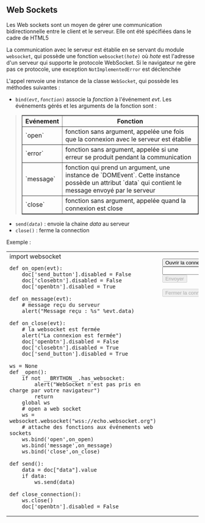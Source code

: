 ## Web Sockets

Les Web sockets sont un moyen de gérer une communication bidirectionnelle entre le client et le serveur. Elle ont été spécifiées dans le cadre de HTML5

La communication avec le serveur est établie en se servant du module `websocket`, qui possède une fonction <code>websocket(_hote_)</code> où _hote_ est l'adresse d'un serveur qui supporte le protocole WebSocket. Si le navigateur ne gère pas ce protocole, une exception `NotImplementedError` est déclenchée

L'appel renvoie une instance de la classe `WebSocket`, qui possède les méthodes suivantes :

- <code>bind(_evt,fonction_)</code> associe la _fonction_ à l'événement _evt_. Les événements gérés et les arguments de la fonction sont :

<blockquote>
<table border=1 cellpadding=5>
<tr>
<th>Evénement</th>
<th>Fonction</th>
</tr>
<tr>
<td>`open`</td>
<td>fonction sans argument, appelée une fois que la connexion avec le serveur est établie</td>
</tr>
<tr>
<td>`error`</td>
<td>fonction sans argument, appelée si une erreur se produit pendant la communication</td>
</tr>
<tr>
<td>`message`</td>
<td>fonction qui prend un argument, une instance de `DOMEvent`. Cette instance possède un attribut `data` qui contient le message envoyé par le serveur</td>
</tr>
<tr>
<td>`close`</td>
<td>fonction sans argument, appelée quand la connexion est close</td>
</tr>
</table>
</blockquote>

- <code>send(_data_)</code> : envoie la chaine _data_ au serveur
- `close()` : ferme la connection

Exemple :
<table>
<tr>
<td id="py_source">
    import websocket
    
    def on_open(evt):
        doc['send_button'].disabled = False
        doc['closebtn'].disabled = False
        doc['openbtn'].disabled = True
    
    def on_message(evt):
        # message reçu du serveur
        alert("Message reçu : %s" %evt.data)
    
    def on_close(evt):
        # la websocket est fermée
        alert("La connexion est fermée")
        doc['openbtn'].disabled = False
        doc['closebtn'].disabled = True
        doc['send_button'].disabled = True
    
    ws = None
    def _open():
        if not __BRYTHON__.has_websocket:
            alert("WebSocket n'est pas pris en charge par votre navigateur")
            return
        global ws
        # open a web socket
        ws = websocket.websocket("wss://echo.websocket.org")
        # attache des fonctions aux événements web sockets
        ws.bind('open',on_open)
        ws.bind('message',on_message)
        ws.bind('close',on_close)
    
    def send():
        data = doc["data"].value
        if data:
            ws.send(data)
    
    def close_connection():
        ws.close()
        doc['openbtn'].disabled = False
    
</td>
<td valign="top">
<script type='text/python'>
exec(doc['py_source'].text)
</script>

<button id="openbtn" onclick="_open()">Ouvrir la connexion</button>
<br><input id="data"><button id="send_button" disabled onclick="send()">Envoyer</button>
<p><button id="closebtn" disabled onclick="close_connection()">Fermer la connexion</button>
</td>
</tr>
</table>
